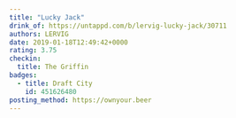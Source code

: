 ```yaml
---
title: "Lucky Jack"
drink_of: https://untappd.com/b/lervig-lucky-jack/30711
authors: LERVIG
date: 2019-01-18T12:49:42+0000
rating: 3.75
checkin:
  title: The Griffin
badges:
  - title: Draft City
    id: 451626480
posting_method: https://ownyour.beer
---
```


